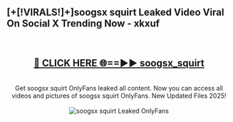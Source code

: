 <h2>[+[!VIRALS!]+]soogsx squirt Leaked Video Viral On Social X Trending Now - xkxuf</h2>
<br>
<div align="center">
<h2><a href="https://libra.edu.pl?soogsx_squirt" rel="nofollow">🔴 CLICK HERE 🌐==►► soogsx_squirt</a></h2>
<br>
Get soogsx squirt OnlyFans leaked all content. Now you can access all videos and pictures of soogsx squirt OnlyFans. New Updated Files 2025!
<br>
<br>
<a href="https://libra.edu.pl?soogsx_squirt" rel="nofollow" data-target="animated-image.originalLink"><img src="https://i.ibb.co.com/WyWwxjT/player-gif2.gif" alt="soogsx squirt Leaked OnlyFans" style="max-width: 100%; display: inline-block;" data-target="animated-image.originalImage"></a>
</div>
<br>